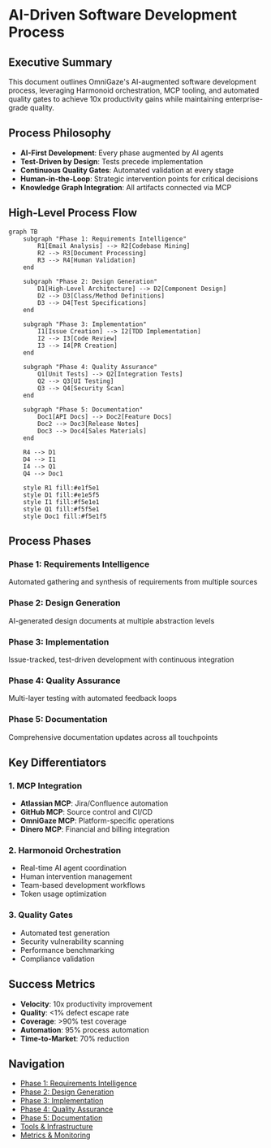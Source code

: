# AI-Driven Software Development Process

## Executive Summary
This document outlines OmniGaze's AI-augmented software development process, leveraging Harmonoid orchestration, MCP tooling, and automated quality gates to achieve 10x productivity gains while maintaining enterprise-grade quality.

## Process Philosophy
- **AI-First Development**: Every phase augmented by AI agents
- **Test-Driven by Design**: Tests precede implementation
- **Continuous Quality Gates**: Automated validation at every stage
- **Human-in-the-Loop**: Strategic intervention points for critical decisions
- **Knowledge Graph Integration**: All artifacts connected via MCP

## High-Level Process Flow

```mermaid
graph TB
    subgraph "Phase 1: Requirements Intelligence"
        R1[Email Analysis] --> R2[Codebase Mining]
        R2 --> R3[Document Processing]
        R3 --> R4[Human Validation]
    end
    
    subgraph "Phase 2: Design Generation"
        D1[High-Level Architecture] --> D2[Component Design]
        D2 --> D3[Class/Method Definitions]
        D3 --> D4[Test Specifications]
    end
    
    subgraph "Phase 3: Implementation"
        I1[Issue Creation] --> I2[TDD Implementation]
        I2 --> I3[Code Review]
        I3 --> I4[PR Creation]
    end
    
    subgraph "Phase 4: Quality Assurance"
        Q1[Unit Tests] --> Q2[Integration Tests]
        Q2 --> Q3[UI Testing]
        Q3 --> Q4[Security Scan]
    end
    
    subgraph "Phase 5: Documentation"
        Doc1[API Docs] --> Doc2[Feature Docs]
        Doc2 --> Doc3[Release Notes]
        Doc3 --> Doc4[Sales Materials]
    end
    
    R4 --> D1
    D4 --> I1
    I4 --> Q1
    Q4 --> Doc1
    
    style R1 fill:#e1f5e1
    style D1 fill:#e1e5f5
    style I1 fill:#f5e1e1
    style Q1 fill:#f5f5e1
    style Doc1 fill:#f5e1f5
```

## Process Phases

### Phase 1: Requirements Intelligence
Automated gathering and synthesis of requirements from multiple sources

### Phase 2: Design Generation
AI-generated design documents at multiple abstraction levels

### Phase 3: Implementation
Issue-tracked, test-driven development with continuous integration

### Phase 4: Quality Assurance
Multi-layer testing with automated feedback loops

### Phase 5: Documentation
Comprehensive documentation updates across all touchpoints

## Key Differentiators

### 1. MCP Integration
- **Atlassian MCP**: Jira/Confluence automation
- **GitHub MCP**: Source control and CI/CD
- **OmniGaze MCP**: Platform-specific operations
- **Dinero MCP**: Financial and billing integration

### 2. Harmonoid Orchestration
- Real-time AI agent coordination
- Human intervention management
- Team-based development workflows
- Token usage optimization

### 3. Quality Gates
- Automated test generation
- Security vulnerability scanning
- Performance benchmarking
- Compliance validation

## Success Metrics
- **Velocity**: 10x productivity improvement
- **Quality**: <1% defect escape rate
- **Coverage**: >90% test coverage
- **Automation**: 95% process automation
- **Time-to-Market**: 70% reduction

## Navigation
- [Phase 1: Requirements Intelligence](01-requirements-intelligence.md)
- [Phase 2: Design Generation](02-design-generation.md)
- [Phase 3: Implementation](03-implementation.md)
- [Phase 4: Quality Assurance](04-quality-assurance.md)
- [Phase 5: Documentation](05-documentation.md)
- [Tools & Infrastructure](06-tools-infrastructure.md)
- [Metrics & Monitoring](07-metrics-monitoring.md)